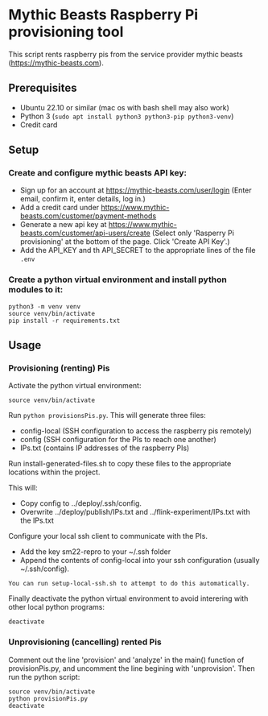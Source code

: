 # Mythic Beasts Raspberry Pi provisioning tool

This script rents raspberry pis from the service provider mythic beasts (https://mythic-beasts.com).

## Prerequisites
 - Ubuntu 22.10 or similar (mac os with bash shell may also work)
 - Python 3 (`sudo apt install python3 python3-pip python3-venv`)
 - Credit card

## Setup
### Create and configure mythic beasts API key:
- Sign up for an account at https://mythic-beasts.com/user/login (Enter email, confirm it, enter details, log in.)
- Add a credit card under https://www.mythic-beasts.com/customer/payment-methods
- Generate a new api key at https://www.mythic-beasts.com/customer/api-users/create (Select only 'Rasperry Pi provisioning' at the bottom of the page. Click 'Create API Key'.)
- Add the API_KEY and th API_SECRET to the appropriate lines of the file `.env`

### Create a python virtual environment and install python modules to it:
  ```
  python3 -m venv venv
  source venv/bin/activate
  pip install -r requirements.txt
  ```
## Usage
### Provisioning (renting) Pis

Activate the python virtual environment:
```
source venv/bin/activate
```

Run `python provisionsPis.py`. This will generate three files:
- config-local (SSH configuration to access the raspberry pis remotely)
- config (SSH configuration for the PIs to reach one another)
- IPs.txt (contains IP addresses of the raspberry PIs)

Run install-generated-files.sh to copy these files to the appropriate locations within the project.

This will:
  - Copy config to ../deploy/.ssh/config.
  - Overwrite ../deploy/publish/IPs.txt and ../flink-experiment/IPs.txt with the IPs.txt

Configure your local ssh client to communicate with the PIs. 

  -  Add the key sm22-repro to your ~/.ssh folder
  -  Append the contents of config-local into your ssh configuration (usually ~/.ssh/config). 

	You can run setup-local-ssh.sh to attempt to do this automatically.

Finally deactivate the python virtual environment to avoid interering with other local python programs:
```
deactivate
```

### Unprovisioning (cancelling) rented Pis

Comment out the line 'provision' and 'analyze' in the main() function of provisionPis.py, and uncomment the line begining with 'unprovision'. Then run the python script:

```
source venv/bin/activate
python provisionPis.py
deactivate
```

